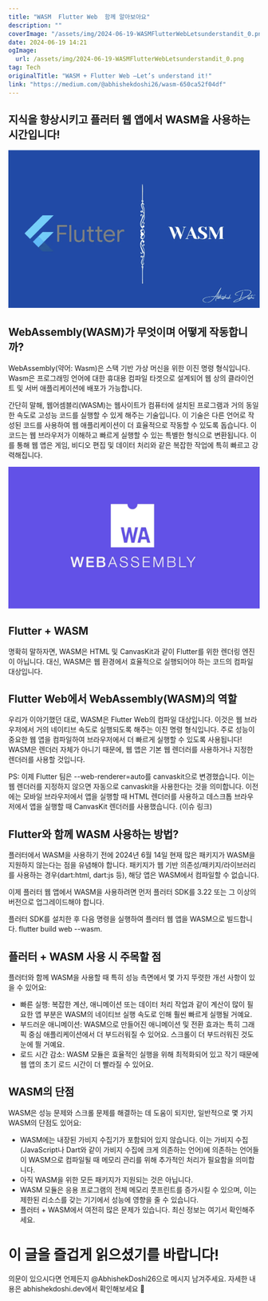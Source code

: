 ```yaml
---
title: "WASM  Flutter Web  함께 알아보아요"
description: ""
coverImage: "/assets/img/2024-06-19-WASMFlutterWebLetsunderstandit_0.png"
date: 2024-06-19 14:21
ogImage: 
  url: /assets/img/2024-06-19-WASMFlutterWebLetsunderstandit_0.png
tag: Tech
originalTitle: "WASM + Flutter Web —Let’s understand it!"
link: "https://medium.com/@abhishekdoshi26/wasm-650ca52f04df"
---
```



## 지식을 향상시키고 플러터 웹 앱에서 WASM을 사용하는 시간입니다!

![이미지](/assets/img/2024-06-19-WASMFlutterWebLetsunderstandit_0.png)

## WebAssembly(WASM)가 무엇이며 어떻게 작동합니까?

WebAssembly(약어: Wasm)은 스택 기반 가상 머신을 위한 이진 명령 형식입니다. Wasm은 프로그래밍 언어에 대한 휴대용 컴파일 타겟으로 설계되어 웹 상의 클라이언트 및 서버 애플리케이션에 배포가 가능합니다.

<div class="content-ad"></div>

간단히 말해, 웹어셈블리(WASM)는 웹사이트가 컴퓨터에 설치된 프로그램과 거의 동일한 속도로 고성능 코드를 실행할 수 있게 해주는 기술입니다. 이 기술은 다른 언어로 작성된 코드를 사용하여 웹 애플리케이션이 더 효율적으로 작동할 수 있도록 돕습니다. 이 코드는 웹 브라우저가 이해하고 빠르게 실행할 수 있는 특별한 형식으로 변환됩니다. 이를 통해 웹 앱은 게임, 비디오 편집 및 데이터 처리와 같은 복잡한 작업에 특히 빠르고 강력해집니다.

![웹어셈블리 이미지](/assets/img/2024-06-19-WASMFlutterWebLetsunderstandit_1.png)

## Flutter + WASM

명확히 말하자면, WASM은 HTML 및 CanvasKit과 같이 Flutter를 위한 렌더링 엔진이 아닙니다. 대신, WASM은 웹 환경에서 효율적으로 실행되어야 하는 코드의 컴파일 대상입니다.

<div class="content-ad"></div>

## Flutter Web에서 WebAssembly(WASM)의 역할

우리가 이야기했던 대로, WASM은 Flutter Web의 컴파일 대상입니다. 이것은 웹 브라우저에서 거의 네이티브 속도로 실행되도록 해주는 이진 명령 형식입니다. 주로 성능이 중요한 웹 앱을 컴파일하여 브라우저에서 더 빠르게 실행할 수 있도록 사용됩니다!
WASM은 렌더러 자체가 아니기 때문에, 웹 앱은 기본 웹 렌더러를 사용하거나 지정한 렌더러를 사용할 것입니다.

PS: 이제 Flutter 팀은 --web-renderer=auto를 canvaskit으로 변경했습니다. 이는 웹 렌더러를 지정하지 않으면 자동으로 canvaskit을 사용한다는 것을 의미합니다. 이전에는 모바일 브라우저에서 앱을 실행할 때 HTML 렌더러를 사용하고 데스크톱 브라우저에서 앱을 실행할 때 CanvasKit 렌더러를 사용했습니다. (이슈 링크)

## Flutter와 함께 WASM 사용하는 방법?

<div class="content-ad"></div>

플러터에서 WASM을 사용하기 전에 2024년 6월 14일 현재 많은 패키지가 WASM을 지원하지 않는다는 점을 유념해야 합니다. 패키지가 웹 기반 의존성/패키지/라이브러리를 사용하는 경우(dart:html, dart:js 등), 해당 앱은 WASM에서 컴파일할 수 없습니다.

이제 플러터 웹 앱에서 WASM을 사용하려면 먼저 플러터 SDK를 3.22 또는 그 이상의 버전으로 업그레이드해야 합니다.

플러터 SDK를 설치한 후 다음 명령을 실행하여 플러터 웹 앱을 WASM으로 빌드합니다. flutter build web --wasm.

## 플러터 + WASM 사용 시 주목할 점

<div class="content-ad"></div>

플러터와 함께 WASM을 사용할 때 특히 성능 측면에서 몇 가지 뚜렷한 개선 사항이 있을 수 있어요:

- 빠른 실행: 복잡한 계산, 애니메이션 또는 데이터 처리 작업과 같이 계산이 많이 필요한 앱 부분은 WASM의 네이티브 실행 속도로 인해 훨씬 빠르게 실행될 거예요.
- 부드러운 애니메이션: WASM으로 만들어진 애니메이션 및 전환 효과는 특히 그래픽 중심 애플리케이션에서 더 부드러워질 수 있어요. 스크롤이 더 부드러워진 것도 눈에 띌 거예요.
- 로드 시간 감소: WASM 모듈은 효율적인 실행을 위해 최적화되어 있고 작기 때문에 웹 앱의 초기 로드 시간이 더 빨라질 수 있어요.

## WASM의 단점

WASM은 성능 문제와 스크롤 문제를 해결하는 데 도움이 되지만, 일반적으로 몇 가지 WASM의 단점도 있어요:

<div class="content-ad"></div>

- WASM에는 내장된 가비지 수집기가 포함되어 있지 않습니다. 이는 가비지 수집(JavaScript나 Dart와 같이 가비지 수집에 크게 의존하는 언어)에 의존하는 언어들이 WASM으로 컴파일될 때 메모리 관리를 위해 추가적인 처리가 필요함을 의미합니다.
- 아직 WASM을 위한 모든 패키지가 지원되는 것은 아닙니다.
- WASM 모듈은 응용 프로그램의 전체 메모리 풋프린트를 증가시킬 수 있으며, 이는 제한된 리소스를 갖는 기기에서 성능에 영향을 줄 수 있습니다.
- 플러터 + WASM에서 여전히 많은 문제가 있습니다. 최신 정보는 여기서 확인해주세요.

# 이 글을 즐겁게 읽으셨기를 바랍니다!

의문이 있으시다면 언제든지 @AbhishekDoshi26으로 메시지 남겨주세요.
자세한 내용은 abhishekdoshi.dev에서 확인해보세요 💙